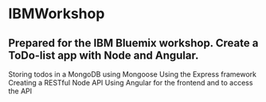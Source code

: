 # IBMWorkshop
Prepared for the IBM Bluemix workshop.
Create a ToDo-list app with Node and Angular.
---
Storing todos in a MongoDB using Mongoose
Using the Express framework
Creating a RESTful Node API
Using Angular for the frontend and to access the API
